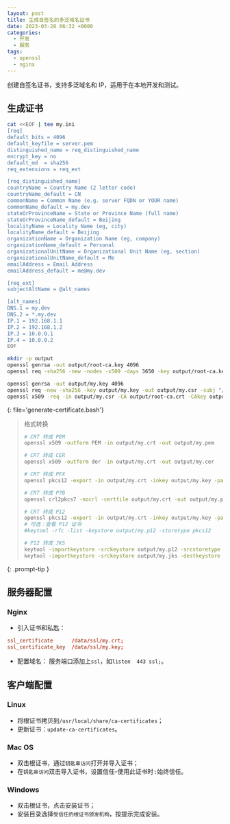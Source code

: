 ```yaml
---
layout: post
title: 生成自签名的多泛域名证书
date: 2023-03-28 06:32 +0000
categories:
  - 开发
  - 服务
tags:
  - openssl
  - nginx
---
```


创建自签名证书，支持多泛域名和 IP，适用于在本地开发和测试。

## 生成证书

```bash
cat <<EOF | tee my.ini
[req]
default_bits = 4096
default_keyfile = server.pem
distinguished_name = req_distinguished_name
encrypt_key = no
default_md  = sha256
req_extensions = req_ext

[req_distinguished_name]
countryName = Country Name (2 letter code)
countryName_default = CN
commonName = Common Name (e.g. server FQDN or YOUR name)
commonName_default = my.dev
stateOrProvinceName = State or Province Name (full name)
stateOrProvinceName_default = Beijing
localityName = Locality Name (eg, city)
localityName_default = Beijing
organizationName = Organization Name (eg, company)
organizationName_default = Personal
organizationalUnitName = Organizational Unit Name (eg, section)
organizationalUnitName_default = Me
emailAddress = Email Address
emailAddress_default = me@my.dev

[req_ext]
subjectAltName = @alt_names

[alt_names]
DNS.1 = my.dev
DNS.2 = *.my.dev
IP.1 = 192.168.1.1
IP.2 = 192.168.1.2
IP.3 = 10.0.0.1
IP.4 = 10.0.0.2
EOF

mkdir -p output
openssl genrsa -out output/root-ca.key 4096
openssl req -sha256 -new -nodes -x509 -days 3650 -key output/root-ca.key -out output/root-ca.crt -subj "/CN=Personal Root CA/O=Personal/OU=Me"

openssl genrsa -out output/my.key 4096
openssl req -new -sha256 -key output/my.key -out output/my.csr -subj "/CN=my.dev/O=Personal/OU=Me"
openssl x509 -req -in output/my.csr -CA output/root-ca.crt -CAkey output/root-ca.key -CAcreateserial -days 3650 -extfile my.ini -extensions req_ext -out output/my.crt
```
{: file='generate-certificate.bash'}

> 格式转换
> ```bash
> # CRT 转成 PEM
> openssl x509 -outform PEM -in output/my.crt -out output/my.pem
>
> # CRT 转成 CER
> openssl x509 -outform der -in output/my.crt -out output/my.cer
>
> # CRT 转成 PFX
> openssl pkcs12 -export -in output/my.crt -inkey output/my.key -password pass:change@me -out output/my.pfx
>
> # CRT 转成 P7B
> openssl crl2pkcs7 -nocrl -certfile output/my.crt -out output/my.p7b
>
> # CRT 转成 P12
> openssl pkcs12 -export -in output/my.crt -inkey output/my.key -passin pass:change@me -name '*.my.dev' -chain -CAfile output/RootCA.crt -password pass:change@me -caname '*.my.dev' -out output/my.p12
> # 可选：查看 P12 证书
> #keytool -rfc -list -keystore output/my.p12 -storetype pkcs12
>
> # P12 转成 JKS
> keytool -importkeystore -srckeystore output/my.p12 -srcstoretype PKCS12 -deststoretype JKS -destkeystore output/my.jks
> keytool -importkeystore -srckeystore output/my.jks -destkeystore output/my.jks -deststoretype pkcs12
> ```
{: .prompt-tip }

## 服务器配置

### Nginx

- 引入证书和私匙：
```conf
ssl_certificate      /data/ssl/my.crt;
ssl_certificate_key  /data/ssl/my.key;
```
- 配置域名： 
服务端口添加上`ssl`，如`listen  443 ssl;`。

## 客户端配置

### Linux

- 将根证书拷贝到`/usr/local/share/ca-certificates`；
- 更新证书：`update-ca-certificates`。

### Mac OS

- 双击根证书，通过`钥匙串访问`打开并导入证书；
- 在`钥匙串访问`双击导入证书，设置<kbd>信任</kbd>-<kbd>使用此证书时:</kbd>始终信任。

### Windows

- 双击根证书，点击<kbd>安装证书</kbd>；
- 安装目录选择`受信任的根证书颁发机构`，按提示完成安装。
